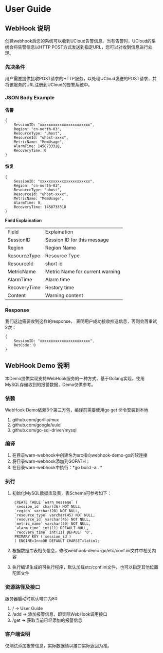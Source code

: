 # User Guide

## WebHook 说明
创建webhook后您的系统可以收到UCloud告警信息。当有告警时，UCloud的系统会将告警信息以HTTP POST方式发送到指定URL，您可以对收到信息进行处理。

### 先决条件
用户需要提供接收POST请求的HTTP服务，以处理UCloud发送的POST请求，并将该服务的URL注册到UCloud的告警系统中。

### JSON Body Example
  
#### 告警
    {
        SessionID: "xxxxxxxxxxxxxxxxxxxxxxx",
        Region: "cn-north-03",
        ResourceType: "uhost",
        ResourceId: "uhost-xxxx",
        MetricName: "MemUsage",
        AlarmTime: 1458733318,
        RecoveryTime: 0
    }
  
#### 恢复
    {
        SessionID: "xxxxxxxxxxxxxxxxxxxxxxx",
        Region: "cn-north-03",
        ResourceType: "uhost",
        ResourceId: "uhost-xxxx",
        MetricName: "MemUsage",
        AlarmTime: 0,
        RecoveryTime: 1458733318
    }
  
**Field Explaination**
  

<table>
      <tr>
            <td>Field</td><td>Explaination</td>
      </tr>
      <tr>
            <td>SessionID</td><td>Session ID for this message</td>
      </tr>
      <tr>
            <td>Region</td><td>Region Name</td>
      </tr>
      <tr>
            <td>ResourceType</td><td>Resource Type</td>
      </tr>
      <tr>
            <td>ResourceId</td><td>short id</td>
      </tr>
      <tr>
            <td>MetricName</td><td>Metric Name for current warning</td>
      </tr>
      <tr>
            <td>AlarmTime</td><td>Alarm time</td>
      </tr>
      <tr>
            <td>RecoveryTime</td><td>Restory time</td>
      </tr>
      <tr>
            <td>Content</td><td>Warning content</td>
      </tr>
</table>

### Response
我们这边需要收到这样的response， 表明用户成功接收推送信息，否则会再重试2次：

    {
        SessionID: "xxxxxxxxxxxxxxxxxxxxxxx",
        RetCode: 0
    }


## WebHook Demo 说明
本Demo提供实现支持WebHook服务的一种方式，基于Golang实现，使用MySQL存储收到的报警数据，Demo仅供参考。

### 依赖
WebHook Demo依赖3个第三方包，编译前需要使用go get 命令安装到本地

1. github.com/gorilla/mux
2. github.com/google/uuid
3. github.com/go-sql-driver/mysql

### 编译
1. 在目录warn-webhook中创建名为src指向webhook-demo-go的软连接
2. 将目录warn-webhook添加到GOPATH；
3. 在目录warn-webhook中执行：*go build -a . *

### 执行
1. 初始化MySQL数据库及表，表Schema可参考如下：

        CREATE TABLE `warn_message` (
        `session_id` char(36) NOT NULL,
        `region` varchar(20) NOT NULL,
        `resource_type` varchar(45) NOT NULL,
        `resource_id` varchar(45) NOT NULL,
        `metric_name` varchar(50) NOT NULL,
        `alarm_time` int(11) DEFAULT NULL,
        `recovery_time` int(11) DEFAULT '0',
        PRIMARY KEY (`session_id`)
        ) ENGINE=InnoDB DEFAULT CHARSET=latin1;

2. 根据数据库表相关信息，修改webhook-demo-go/etc/conf.ini文件中相关内容
3. 执行编译生成的可执行程序，默认加载etc/conf.ini文件，也可以指定其他位置配置文件

### 资源路径及接口
服务器启动时默认端口为80

1. / -> User Guide
2. /add -> 添加报警信息，即实际WebHook调用接口
3. /get -> 获取当前已经添加的报警信息

### 客户端说明
仅测试添加报警信息，实际数据请以接口实际返回为准。

